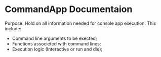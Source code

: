 # CommandApp Documentaion

Purpose: Hold on all information needed for console app execution.
This include:

- Command line arguments to be exected;
- Functions associeted with command lines;
- Execution logic (Interactive or run and die);